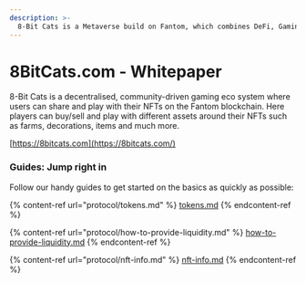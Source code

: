 ```yaml
---
description: >-
  8-Bit Cats is a Metaverse build on Fantom, which combines DeFi, Gaming & NFT's.
---
```


# 8BitCats.com - Whitepaper

8-Bit Cats is a decentralised, community-driven gaming eco system where users can share and play with their NFTs on the Fantom blockchain. Here players can buy/sell and play with different assets around their NFTs such as farms, decorations, items and much more.

[https://8bitcats.com](https://8bitcats.com/)

### Guides: Jump right in

Follow our handy guides to get started on the basics as quickly as possible:

{% content-ref url="protocol/tokens.md" %}
[tokens.md](protocol/tokens.md)
{% endcontent-ref %}

{% content-ref url="protocol/how-to-provide-liquidity.md" %}
[how-to-provide-liquidity.md](protocol/how-to-provide-liquidity.md)
{% endcontent-ref %}

{% content-ref url="protocol/nft-info.md" %}
[nft-info.md](protocol/nft-info.md)
{% endcontent-ref %}
